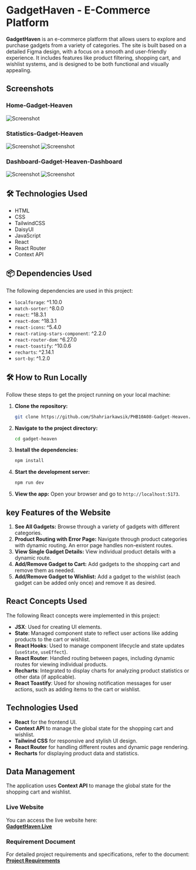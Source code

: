 # GadgetHaven - E-Commerce Platform

**GadgetHaven** is an e-commerce platform that allows users to explore and purchase gadgets from a variety of categories. The site is built based on a detailed Figma design, with a focus on a smooth and user-friendly experience. It includes features like product filtering, shopping cart, and wishlist systems, and is designed to be both functional and visually appealing.

## Screenshots

### Home-Gadget-Heaven

![Screenshot](https://github.com/Shahriarkawsik/PHB10A08-Gadget-Heaven/blob/main/src/assets/screenshot/Statistics-Gadget-Heaven-Home.png)

### Statistics-Gadget-Heaven

![Screenshot](https://github.com/Shahriarkawsik/PHB10A08-Gadget-Heaven/blob/main/src/assets/screenshot/Statistics-Gadget-Heaven-p1.png)
![Screenshot](https://github.com/Shahriarkawsik/PHB10A08-Gadget-Heaven/blob/main/src/assets/screenshot/Statistics-Gadget-Heaven-p2.png)

### Dashboard-Gadget-Heaven-Dashboard

![Screenshot](https://github.com/Shahriarkawsik/PHB10A08-Gadget-Heaven/blob/main/src/assets/screenshot/Dashboard-Gadget-Heaven-Dashboard-p1.png)
![Screenshot](https://github.com/Shahriarkawsik/PHB10A08-Gadget-Heaven/blob/main/src/assets/screenshot/Dashboard-Gadget-Heaven-Dashboard-p2.png)

## 🛠 Technologies Used

- HTML
- CSS
- TailwindCSS
- DaisyUI
- JavaScript
- React
- React Router
- Context API

## 📦 Dependencies Used

The following dependencies are used in this project:

- `localforage`: ^1.10.0
- `match-sorter`: ^8.0.0
- `react`: ^18.3.1
- `react-dom`: ^18.3.1
- `react-icons`: ^5.4.0
- `react-rating-stars-component`: ^2.2.0
- `react-router-dom`: ^6.27.0
- `react-toastify`: ^10.0.6
- `recharts`: ^2.14.1
- `sort-by`: ^1.2.0

## 🛠 How to Run Locally

Follow these steps to get the project running on your local machine:

1. **Clone the repository:**

   ```bash
   git clone https://github.com/Shahriarkawsik/PHB10A08-Gadget-Heaven.git
   ```

2. **Navigate to the project directory:**

   ```bash
   cd gadget-heaven
   ```

3. **Install the dependencies:**

   ```bash
   npm install
   ```

4. **Start the development server:**

   ```bash
   npm run dev
   ```

5. **View the app:**
   Open your browser and go to `http://localhost:5173`.

## key Features of the Website

1. **See All Gadgets:** Browse through a variety of gadgets with different categories.
2. **Product Routing with Error Page:** Navigate through product categories with dynamic routing. An error page handles non-existent routes.
3. **View Single Gadget Details:** View individual product details with a dynamic route.
4. **Add/Remove Gadget to Cart:** Add gadgets to the shopping cart and remove them as needed.
5. **Add/Remove Gadget to Wishlist:** Add a gadget to the wishlist (each gadget can be added only once) and remove it as desired.

## React Concepts Used

The following React concepts were implemented in this project:

- **JSX**: Used for creating UI elements.
- **State**: Managed component state to reflect user actions like adding products to the cart or wishlist.
- **React Hooks**: Used to manage component lifecycle and state updates (`useState`, `useEffect`).
- **React Router**: Handled routing between pages, including dynamic routes for viewing individual products.
- **Recharts**: Integrated to display charts for analyzing product statistics or other data (if applicable).
- **React Toastify**: Used for showing notification messages for user actions, such as adding items to the cart or wishlist.

## Technologies Used

- **React** for the frontend UI.
- **Context API** to manage the global state for the shopping cart and wishlist.
- **Tailwind CSS** for responsive and stylish UI design.
- **React Router** for handling different routes and dynamic page rendering.
- **Recharts** for displaying product data and statistics.

## Data Management

The application uses **Context API** to manage the global state for the shopping cart and wishlist.

### Live Website

You can access the live website here:  
[**GadgetHaven Live**](https://determined-grandmother.surge.sh)

### Requirement Document

For detailed project requirements and specifications, refer to the document:  
[**Project Requirements**](https://drive.google.com/file/d/1gmI3oFWHdXmWeqGNSQTmiWau3scD1Eeu/view?usp=sharing)

